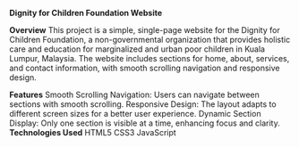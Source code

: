 **Dignity for Children Foundation Website**

**Overview**
This project is a simple, single-page website for the Dignity for Children Foundation, a non-governmental organization that provides holistic care and education for marginalized and urban poor children in Kuala Lumpur, Malaysia. The website includes sections for home, about, services, and contact information, with smooth scrolling navigation and responsive design.

**Features**
Smooth Scrolling Navigation: Users can navigate between sections with smooth scrolling.
Responsive Design: The layout adapts to different screen sizes for a better user experience.
Dynamic Section Display: Only one section is visible at a time, enhancing focus and clarity.
**Technologies Used**
HTML5
CSS3
JavaScript

